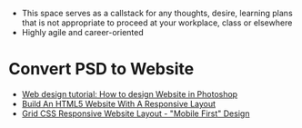 - This space serves as a callstack for any thoughts, desire, learning plans that is not appropriate to proceed at your workplace, class or elsewhere
- Highly agile and career-oriented 

# Convert PSD to Website
- [Web design tutorial: How to design Website in Photoshop](https://www.youtube.com/watch?v=Dzr5xQeDQqk)
- [Build An HTML5 Website With A Responsive Layout](https://www.youtube.com/watch?v=Wm6CUkswsNw)
- [Grid CSS Responsive Website Layout - "Mobile First" Design](https://www.youtube.com/watch?v=M3qBpPw77qo)